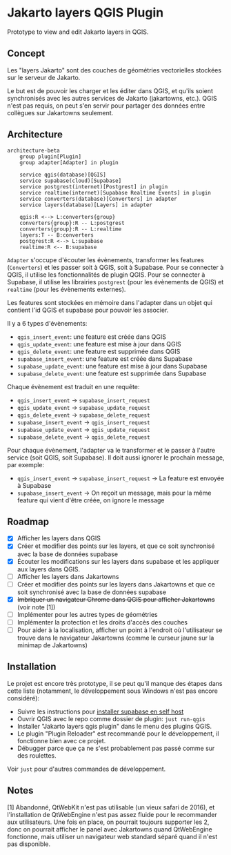 # Jakarto layers QGIS Plugin

Prototype to view and edit Jakarto layers in QGIS.


## Concept

Les "layers Jakarto" sont des couches de géométries vectorielles stockées sur le serveur de Jakarto.

Le but est de pouvoir les charger et les éditer dans QGIS, et qu'ils soient synchronisés avec les autres services de Jakarto (jakartowns, etc.). QGIS n'est pas requis, on peut s'en servir pour partager des données entre collègues sur Jakartowns seulement.

## Architecture

```mermaid
architecture-beta
    group plugin[Plugin]
    group adapter[Adapter] in plugin

    service qgis(database)[QGIS]
    service supabase(cloud)[Supabase]
    service postgrest(internet)[Postgrest] in plugin
    service realtime(internet)[Supabase Realtime Events] in plugin
    service converters(database)[Converters] in adapter
    service layers(database)[Layers] in adapter

    qgis:R <--> L:converters{group}
    converters{group}:R -- L:postgrest
    converters{group}:R -- L:realtime
    layers:T -- B:converters
    postgrest:R <--> L:supabase
    realtime:R <-- B:supabase
```

`Adapter` s'occupe d'écouter les évènements, transformer les features (`Converters`) et les passer soit à QGIS, soit à Supabase. Pour se connecter à QGIS, il utilise les fonctionnalités de plugin QGIS. Pour se connecter à Supabase, il utilise les librairies `postgrest` (pour les évènements de QGIS) et `realtime` (pour les évènements externes).

Les features sont stockées en mémoire dans l'adapter dans un objet qui contient l'id QGIS et supabase pour pouvoir les associer.

Il y a 6 types d'évènements:

- `qgis_insert_event`: une feature est créée dans QGIS
- `qgis_update_event`: une feature est mise à jour dans QGIS
- `qgis_delete_event`: une feature est supprimée dans QGIS
- `supabase_insert_event`: une feature est créée dans Supabase
- `supabase_update_event`: une feature est mise à jour dans Supabase
- `supabase_delete_event`: une feature est supprimée dans Supabase

Chaque évènement est traduit en une requête:

- `qgis_insert_event` -> `supabase_insert_request`
- `qgis_update_event` -> `supabase_update_request`
- `qgis_delete_event` -> `supabase_delete_request`
- `supabase_insert_event` -> `qgis_insert_request`
- `supabase_update_event` -> `qgis_update_request`
- `supabase_delete_event` -> `qgis_delete_request`

Pour chaque évènement, l'adapter va le transformer et le passer à l'autre service (soit QGIS, soit Supabase). Il doit aussi ignorer le prochain message, par exemple:

- `qgis_insert_event` -> `supabase_insert_request` -> La feature est envoyée à Supabase
- `supabase_insert_event` -> On reçoit un message, mais pour la même feature qui vient d'être créée, on ignore le message

## Roadmap

- [x] Afficher les layers dans QGIS
- [x] Créer et modifier des points sur les layers, et que ce soit synchronisé avec la base de données supabase
- [x] Écouter les modifications sur les layers dans supabase et les appliquer aux layers dans QGIS.
- [ ] Afficher les layers dans Jakartowns
- [ ] Créer et modifier des points sur les layers dans Jakartowns et que ce soit synchronisé avec la base de données supabase
- [x] ~~Imbriquer un navigateur Chrome dans QGIS pour afficher Jakartowns~~ (voir note [1])
- [ ] Implémenter pour les autres types de géométries
- [ ] Implémenter la protection et les droits d'accès des couches
- [ ] Pour aider à la localisation, afficher un point à l'endroit où l'utilisateur se trouve dans le navigateur Jakartowns (comme le curseur jaune sur la minimap de Jakartowns)

## Installation

Le projet est encore très prototype, il se peut qu'il manque des étapes dans cette liste (notamment, le développement sous Windows n'est pas encore considéré):

- Suivre les instructions pour [installer supabase en self host](https://supabase.com/docs/guides/self-hosting/docker)
- Ouvrir QGIS avec le repo comme dossier de plugin: `just run-qgis`
- Installer "Jakarto layers qgis plugin" dans le menu des plugins QGIS.
- Le plugin "Plugin Reloader" est recommandé pour le développement, il fonctionne bien avec ce projet.
- Débugger parce que ça ne s'est probablement pas passé comme sur des roulettes.

Voir `just` pour d'autres commandes de développement.

## Notes

[1] Abandonné, QtWebKit n'est pas utilisable (un vieux safari de 2016), et l'installation de QtWebEngine n'est pas assez fluide pour le recommander aux utilisateurs. Une fois en place, on pourrait toujours supporter les 2, donc on pourrait afficher le panel avec Jakartowns quand QtWebEngine fonctionne, mais utiliser un navigateur web standard séparé quand il n'est pas disponible.
